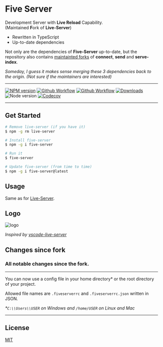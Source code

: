 # Five Server

Development Server with **Live Reload** Capability.  
(Maintained **F**ork of **Live-Server**)

- Rewritten in TypeScript
- Up-to-date dependencies

Not only are the dependencies of **Five-Server** up-to-date, but the repository also contains [maintainted forks](https://github.com/yandeu/five-server/tree/main/src/dependencies) of **connect**, **send** and **serve-index**.

_Someday, I guess it makes sense merging these 3 dependencies back to the origin. (Not sure if the maintainers are interested)_

---

[![NPM version](https://img.shields.io/npm/v/five-server.svg?style=flat-square)](https://www.npmjs.com/package/five-server)
[![Github Workflow](https://img.shields.io/github/workflow/status/yandeu/five-server/CI/main?label=build&logo=github&style=flat-square)](https://github.com/yandeu/five-server/actions?query=workflow%3ACI)
[![Github Workflow](https://img.shields.io/github/workflow/status/yandeu/five-server/CodeQL/main?label=CodeQL&logo=github&style=flat-square)](https://github.com/yandeu/five-server/actions?query=workflow%3ACodeQL)
[![Downloads](https://img.shields.io/npm/dm/five-server.svg?style=flat-square)](https://www.npmjs.com/package/five-server)
![Node version](https://img.shields.io/node/v/five-server.svg?style=flat-square)
[![Codecov](https://img.shields.io/codecov/c/github/yandeu/five-server?logo=codecov&style=flat-square)](https://codecov.io/gh/yandeu/five-server)

---

## Get Started

```bash
# Remove live-server (if you have it)
$ npm -g rm live-server

# Install five-server
$ npm -g i five-server

# Run it
$ five-server

# Update five-server (from time to time)
$ npm -g i five-server@latest
```

## Usage

Same as for [Live-Server](https://www.npmjs.com/package/live-server).

## Logo

![logo](https://raw.githubusercontent.com/yandeu/five-server/main/img/logo.png)

_Inspired by [vscode-live-server](https://github.com/ritwickdey/vscode-live-server/blob/master/images/icon.png)_

## Changes since fork

### All notable changes since the fork.

---

You can now use a config file in your home directory\* or the root directory of your project.

Allowed file names are `.fiveserverrc` and `.fiveserverrc.json` written in JSON.

_\*`C:\\Users\\USER` on Windows and `/home/USER` on Linux and Mac_

---

## License

[MIT](https://github.com/yandeu/five-server/blob/main/LICENSE)
